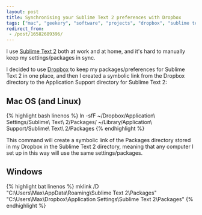 ```yaml
---
layout: post
title: Synchronising your Sublime Text 2 preferences with Dropbox
tags: ["mac", "geekery", "software", "projects", "dropbox", "sublime text", "downloads"]
redirect_from:
 - /post/16582689396/
---
```


I use [Sublime Text 2](http://www.sublimetext.com/2) both at work and at home, and it's hard to manually keep my settings/packages in sync.

<!-- more -->

I decided to use [Dropbox](http://db.tt/rQKT8rQ) to keep my packages/preferences for Sublime Text 2 in one place, and then I created a symbolic link from the Dropbox directory to the Application Support directory for Sublime Text 2:

## Mac OS (and Linux)
{% highlight bash linenos %}
ln -sfF ~/Dropbox/Application\ Settings/Sublime\ Text\ 2/Packages/ ~/Library/Application\ Support/Sublime\ Text\ 2/Packages
{% endhighlight %}

This command will create a symbolic link of the Packages directory stored in my Dropbox in the Sublime Text 2 directory, meaning that any computer I set up in this way will use the same settings/packages.

## Windows
{% highlight bat linenos %}
mklink /D "C:\Users\Max\AppData\Roaming\Sublime Text 2\Packages" "C:\Users\Max\Dropbox\Application Settings\Sublime Text 2\Packages"
{% endhighlight %}
